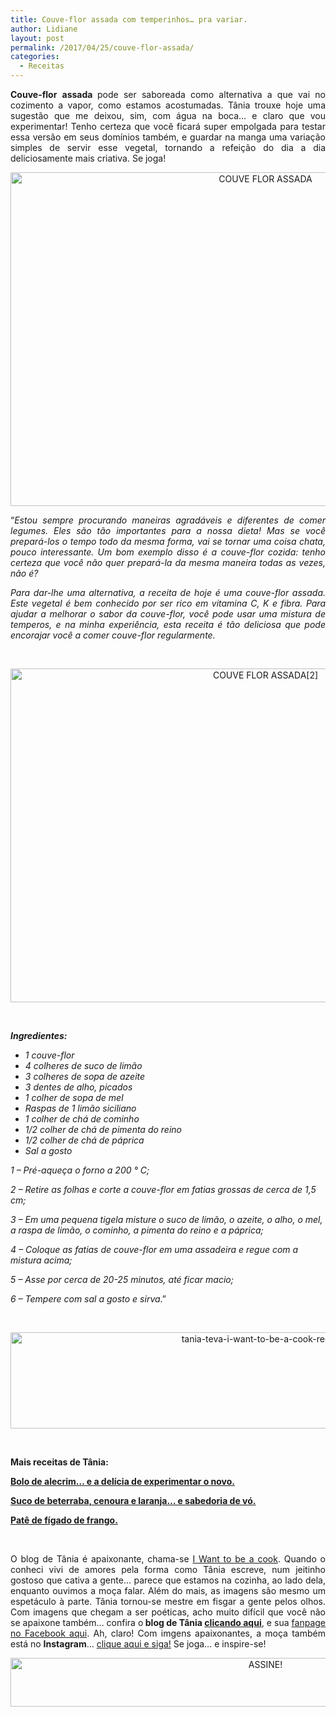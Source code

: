 ```yaml
---
title: Couve-flor assada com temperinhos… pra variar.
author: Lidiane
layout: post
permalink: /2017/04/25/couve-flor-assada/
categories:
  - Receitas
---
```

<p align="justify">
  <strong>Couve-flor</strong> <strong>assada </strong>pode ser saboreada como alternativa a que vai no cozimento a vapor, como estamos acostumadas. Tânia trouxe hoje uma sugestão que me deixou, sim, com água na boca… e claro que vou experimentar! Tenho certeza que você ficará super empolgada para testar essa versão em seus domínios também, e guardar na manga uma variação simples de servir esse vegetal, tornando a refeição do dia a dia deliciosamente mais criativa. Se joga!
</p>

<p align="center">
  <img class="alignnone size-full wp-image-13743" src="https://www.trololodemulher.com.br/2017/04/COUVE-FLOR-ASSADA.jpg" alt="COUVE FLOR ASSADA" width="800" height="534" />
</p>

<p align="justify">
  “<em>Estou sempre procurando maneiras agradáveis e diferentes de comer legumes. Eles são tão importantes para a nossa dieta! Mas se você prepará-los o tempo todo da mesma forma, vai se tornar uma coisa chata, pouco interessante. Um bom exemplo disso é a couve-flor cozida: tenho certeza que você não quer prepará-la da mesma maneira todas as vezes, não é?</em>
</p>

<p align="justify">
  <em>Para dar-lhe uma alternativa, a receita de hoje é uma couve-flor assada. Este vegetal é bem conhecido por ser rico em vitamina C, K e fibra. Para ajudar a melhorar o sabor da couve-flor, você pode usar uma mistura de temperos, e na minha experiência, esta receita é tão deliciosa que pode encorajar você a comer couve-flor regularmente.</em>
</p>

&nbsp;

<p align="center">
  <img class="alignnone size-full wp-image-13746" src="https://www.trololodemulher.com.br/2017/04/COUVE-FLOR-ASSADA2.jpg" alt="COUVE FLOR ASSADA[2]" width="800" height="534" />
</p>

&nbsp;

**_Ingredientes:_**

  * _1 couve-flor_ 
  * _4 colheres de suco de limão_ 
  * _3 colheres de sopa de azeite_ 
  * _3 dentes de alho, picados_ 
  * _1 colher de sopa de mel_ 
  * _Raspas de 1 limão siciliano_ 
  * _1 colher de chá de cominho_ 
  * _1/2 colher de chá de pimenta do reino_ 
  * _1/2 colher de chá de páprica_ 
  * _Sal a gosto_

_1 – Pré-aqueça o forno a 200 ° C;_

_2 – Retire as folhas e corte a couve-flor em fatias grossas de cerca de 1,5 cm;_

_3 – Em uma pequena tigela misture o suco de limão, o azeite, o alho, o mel, a raspa de limão, o cominho, a pimenta do reino e a páprica;_

_4 – Coloque as fatias de couve-flor em uma assadeira e regue com a mistura acima;_

_5 – Asse por cerca de 20-25 minutos, até ficar macio;_

_6 – Tempere com sal a gosto e sirva_.”

&nbsp;

<p align="center">
  <img class="alignnone size-full wp-image-13037" src="https://www.trololodemulher.com.br/2016/10/TANIA-TEVA-I-WANT-TO-BE-A-COOK-RECEITAS.jpg" alt="tania-teva-i-want-to-be-a-cook-receitas" width="800" height="154" />
</p>

&nbsp;

**Mais receitas de Tânia:**

<a href="http://www.trololodemulher.com.br/2017/04/18/bolo-de-alecrim/" target="_blank" rel="noopener noreferrer"><strong>Bolo de alecrim… e a delícia de experimentar o novo.</strong></a>

<a href="http://www.trololodemulher.com.br/2017/04/11/suco-de-beterraba/" target="_blank" rel="noopener noreferrer"><strong>Suco de beterraba, cenoura e laranja… e sabedoria de vó.</strong></a>

<a href="http://www.trololodemulher.com.br/2017/03/28/pate-de-figado-de-frango/" target="_blank" rel="noopener noreferrer"><strong>Patê de fígado de frango.</strong></a>

&nbsp;

<p align="justify">
  O blog de Tânia é apaixonante, chama-se <a href="https://iwanttobeacook.wordpress.com/" target="_blank" rel="noopener noreferrer">I Want to be a cook</a>. Quando o conheci vivi de amores pela forma como Tânia escreve, num jeitinho gostoso que cativa a gente… parece que estamos na cozinha, ao lado dela, enquanto ouvimos a moça falar. Além do mais, as imagens são mesmo um espetáculo à parte. Tânia tornou-se mestre em fisgar a gente pelos olhos. Com imagens que chegam a ser poéticas, acho muito difícil que você não se apaixone também… confira o<strong> blog de Tânia <a href="https://iwanttobeacook.wordpress.com/" target="_blank" rel="noopener noreferrer">clicando aqui</a></strong>, e sua <a href="https://www.facebook.com/Iwanttobeacook-818578268272846/" target="_blank" rel="noopener noreferrer">fanpage no Facebook aqui</a>. Ah, claro! Com imgens apaixonantes, a moça também está no <strong>Instagram</strong>… <a href="https://www.instagram.com/iwanttobeacook/" target="_blank" rel="noopener noreferrer">clique aqui e siga!</a> Se joga… e inspire-se!
</p>

<p align="center">
  <a href="http://feedburner.google.com/fb/a/mailverify?uri=blogbichafemea&loc=pt_BR" target="_blank" rel="noopener noreferrer"><img class="alignnone size-full wp-image-10439" src="https://www.trololodemulher.com.br/2014/09/ASSINE.png" alt="ASSINE!" width="800" height="78" /></a>
</p>

<p align="justify">